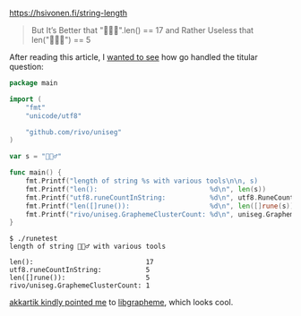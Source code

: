 https://hsivonen.fi/string-length

> But It’s Better that "🤦🏼‍♂️".len() == 17 and Rather Useless that len("🤦🏼‍♂️") == 5

After reading this article, I [wanted to see](https://hachyderm.io/@llimllib/110472085644702768) how go handled the titular question:

```go
package main

import (
	"fmt"
	"unicode/utf8"

	"github.com/rivo/uniseg"
)

var s = "🤦🏼‍♂️"

func main() {
	fmt.Printf("length of string %s with various tools\n\n, s)
	fmt.Printf("len():                            %d\n", len(s))
	fmt.Printf("utf8.runeCountInString:           %d\n", utf8.RuneCountInString(s))
	fmt.Printf("len([]rune()):                    %d\n", len([]rune(s)))
	fmt.Printf("rivo/uniseg.GraphemeClusterCount: %d\n", uniseg.GraphemeClusterCount(s))
}
```

```console
$ ./runetest
length of string 🤦🏼‍♂️ with various tools

len():                            17
utf8.runeCountInString:           5
len([]rune()):                    5
rivo/uniseg.GraphemeClusterCount: 1
```

[akkartik kindly pointed me](https://hachyderm.io/@akkartik@merveilles.town/110472179616674843) to [libgrapheme](https://libs.suckless.org/libgrapheme), which looks cool.